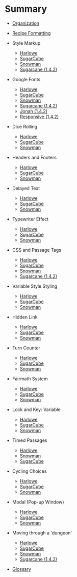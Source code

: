 # Summary

* [Organization](organization.md)

* [Recipe Formatting](formatting.md)

* Style Markup
	* [Harlowe](markup/harlowe/harlowe_markup.md)
	* [SugarCube](markup/sugarcube/sugarcube_markup.md)
	* [Snowman](markup/snowman/snowman_markup.md)
	* [Sugarcane (1.4.2)](markup/sugarcane/sugarcane_markup.md)

* Google Fonts
	* [Harlowe](googlefonts/harlowe/harlowe_googlefonts.md)
	* [SugarCube](googlefonts/sugarcube/sugarcube_googlefonts.md)
	* [Snowman](googlefonts/snowman/snowman_googlefonts.md)
	* [Sugarcane (1.4.2)](googlefonts/sugarcane/sugarcane_googlefonts.md)
	* [Jonah (1.4.2)](googlefonts/jonah/jonah_googlefonts.md)
	* [Responsive (1.4.2)](googlefonts/responsive/responsive_googlefonts.md)

* Dice Rolling
	* [Harlowe](dicerolling/harlowe/harlowe_dicerolling.md)
	* [SugarCube](dicerolling/sugarcube/sugarcube_dicerolling.md)
	* [Snowman](dicerolling/snowman/snowman_dicerolling.md)

* Headers and Footers
	* [Harlowe](headersandfooters/harlowe/harlowe_headersandfooters.md)
	* [SugarCube](headersandfooters/sugarcube/sugarcube_headersandfooters.md)
	* [Snowman](headersandfooters/snowman/snowman_headersandfooters.md)

* Delayed Text
	* [Harlowe](delayedtext/harlowe/harlowe_delayedtext.md)
	* [SugarCube](delayedtext/sugarcube/sugarcube_delayedtext.md)
	* [Snowman](delayedtext/snowman/snowman_delayedtext.md)

* Typewriter Effect
	* [Harlowe](typewriter/harlowe/harlowe_typewriter.md)
	* [SugarCube](typewriter/sugarcube/sugarcube_typewriter.md)
	* [Snowman](typewriter/snowman/snowman_typewriter.md)

* CSS and Passage Tags
	* [Harlowe](passagetags/harlowe/harlowe_passagetags.md)
	* [SugarCube](passagetags/sugarcube/sugarcube_passagetags.md)
	* [Snowman](passagetags/snowman/snowman_passagetags.md)
	* [Sugarcane (1.4.2)](passagetags/sugarcane/sugarcane_passagetags.md)

* Variable Style Styling
	* [Harlowe](storystyling/harlowe/harlowe_storystyling.md)
	* [SugarCube](storystyling/sugarcube/sugarcube_storystyling.md)
	* [Snowman](storystyling/snowman/snowman_storystyling.md)

* Hidden Link
	* [Harlowe](hiddenlink/harlowe/harlowe_hiddenlink.md)
	* [SugarCube](hiddenlink/sugarcube/sugarcube_hiddenlink.md)
	* [Snowman](hiddenlink/snowman/snowman_hiddenlink.md)

* Turn Counter
	* [Harlowe](turncounter/harlowe/harlowe_turncounter.md)
	* [SugarCube](turncounter/sugarcube/sugarcube_turncounter.md)
	* [Snowman](turncounter/snowman/snowman_turncounter.md)

* Fairmath System
	* [Harlowe](fairmath/harlowe/harlowe_fairmath.md)
	* [SugarCube](fairmath/sugarcube/sugarcube_fairmath.md)
	* [Snowman](fairmath/snowman/snowman_fairmath.md)

* Lock and Key: Variable
	* [Harlowe](lockandkey_variable/harlowe/harlowe_lockandkey_variable.md)
	* [SugarCube](lockandkey_variable/sugarcube/sugarcube_lockandkey_variable.md)
	* [Snowman](lockandkey_variable/snowman/snowman_lockandkey_variable.md)

* Timed Passages
	* [Harlowe](timedpassages/harlowe/harlowe_timedpassages.md)
	* [Snowman](timedpassages/snowman/snowman_timedpassages.md)
	* [SugarCube](timedpassages/sugarcube/sugarcube_timedpassages.md)

* Cycling Choices
	* [Harlowe](cycling/harlowe/harlowe_cycling.md)
	* [SugarCube](cycling/sugarcube/sugarcube_cycling.md)
	* [Snowman](cycling/snowman/snowman_cycling.md)

* Modal (Pop-up Window)
	* [Harlowe](modal/harlowe/harlowe_modal.md)
	* [SugarCube](modal/sugarcube/sugarcube_modal.md)
	* [Snowman](modal/snowman/snowman_modal.md)

* Moving through a 'dungeon'
	* [Harlowe](dungeonmoving/harlowe/harlowe_dungeonmoving.md)
	* [SugarCube](dungeonmoving/sugarcube/sugarcube_dungeonmoving.md)
	* [Snowman](dungeonmoving/snowman/snowman_dungeonmoving.md)
	* [Sugarcane (1.4.2)](dungeonmoving/sugarcane/sugarcane_dungeonmoving.md)

* [Glossary](glossary.md)
